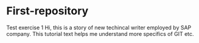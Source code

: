 # First-repository
Test exercise 1
Hi, this is a story of new techincal writer employed by SAP company. 
This tutorial text helps me understand more specifics of GIT etc. 
